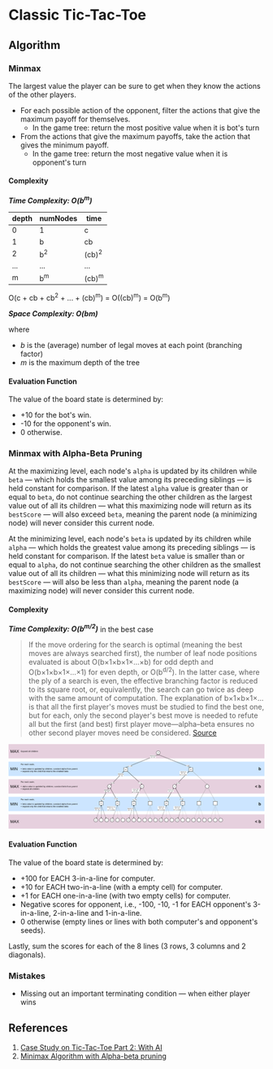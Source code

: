 # Classic Tic-Tac-Toe

## Algorithm

### Minmax

The largest value the player can be sure to get when they know the actions of the other players.

- For each possible action of the opponent, filter the actions that give the maximum payoff for themselves.
  - In the game tree: return the most positive value when it is bot's turn
- From the actions that give the maximum payoffs, take the action that gives the minimum payoff.
  - In the game tree: return the most negative value when it is opponent's turn

#### Complexity

**_Time Complexity: O(b<sup>m</sup>)_**

| depth | numNodes      | time             |
| ----- | ------------- | ---------------- |
| 0     | 1             | c                |
| 1     | b             | cb               |
| 2     | b<sup>2</sup> | (cb)<sup>2</sup> |
| ...   | ...           | ...              |
| m     | b<sup>m</sup> | (cb)<sup>m</sup> |

O(c + cb + cb<sup>2</sup> + ... + (cb)<sup>m</sup>) = O((cb)<sup>m</sup>) = O(b<sup>m</sup>)

**_Space Complexity: O(bm)_**

where

- _b_ is the (average) number of legal moves at each point (branching factor)
- _m_ is the maximum depth of the tree

#### Evaluation Function

The value of the board state is determined by:

- +10 for the bot's win.
- -10 for the opponent's win.
- 0 otherwise.

### Minmax with Alpha-Beta Pruning

At the maximizing level, each node's `alpha` is updated by its children while `beta` — which holds the smallest value among its preceding siblings — is held constant for comparison. If the latest `alpha` value is greater than or equal to `beta`, do not continue searching the other children as the largest value out of all its children — what this maximizing node will return as its `bestScore` — will also exceed `beta`, meaning the parent node (a minimizing node) will never consider this current node.

At the minimizing level, each node's `beta` is updated by its children while `alpha` — which holds the greatest value among its preceding siblings — is held constant for comparison. If the latest `beta` value is smaller than or equal to `alpha`, do not continue searching the other children as the smallest value out of all its children — what this minimizing node will return as its `bestScore` — will also be less than `alpha`, meaning the parent node (a maximizing node) will never consider this current node.

#### Complexity

**_Time Complexity: O(b<sup>m/2</sup>)_**
in the best case

> If the move ordering for the search is optimal (meaning the best moves are always searched first), the number of leaf node positions evaluated is about O(b×1×b×1×...×b) for odd depth and O(b×1×b×1×...×1) for even depth, or O(b<sup>d/2</sup>). In the latter case, where the ply of a search is even, the effective branching factor is reduced to its square root, or, equivalently, the search can go twice as deep with the same amount of computation. The explanation of b×1×b×1×... is that all the first player's moves must be studied to find the best one, but for each, only the second player's best move is needed to refute all but the first (and best) first player move—alpha–beta ensures no other second player moves need be considered.
> [Source](https://en.wikipedia.org/wiki/Alpha%E2%80%93beta_pruning)

![Tic-Tac-Toe with Alpha-Beta Pruning Tree (Best Case)](./images/Tic_Tac_Toe-Pruning-Tree.png)

#### Evaluation Function

The value of the board state is determined by:

- +100 for EACH 3-in-a-line for computer.
- +10 for EACH two-in-a-line (with a empty cell) for computer.
- +1 for EACH one-in-a-line (with two empty cells) for computer.
- Negative scores for opponent, i.e., -100, -10, -1 for EACH opponent's 3-in-a-line, 2-in-a-line and 1-in-a-line.
- 0 otherwise (empty lines or lines with both computer's and opponent's seeds).

Lastly, sum the scores for each of the 8 lines (3 rows, 3 columns and 2 diagonals).

### Mistakes

- Missing out an important terminating condition — when either player wins

## References

1. [Case Study on Tic-Tac-Toe Part 2: With AI](https://www3.ntu.edu.sg/home/ehchua/programming/java/JavaGame_TicTacToe_AI.html)
2. [Minimax Algorithm with Alpha-beta pruning](https://www.hackerearth.com/blog/developers/minimax-algorithm-alpha-beta-pruning/)

